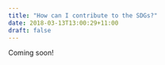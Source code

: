 ```yaml
---
title: "How can I contribute to the SDGs?"
date: 2018-03-13T13:00:29+11:00
draft: false
---
```


Coming soon!